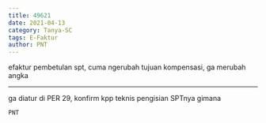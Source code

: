```yaml
---
title: 49621
date: 2021-04-13
category: Tanya-SC
tags: E-Faktur
author: PNT
---
```


efaktur pembetulan spt, cuma ngerubah tujuan kompensasi, ga merubah angka

---

ga diatur di PER 29, konfirm kpp teknis pengisian SPTnya gimana

`PNT`
